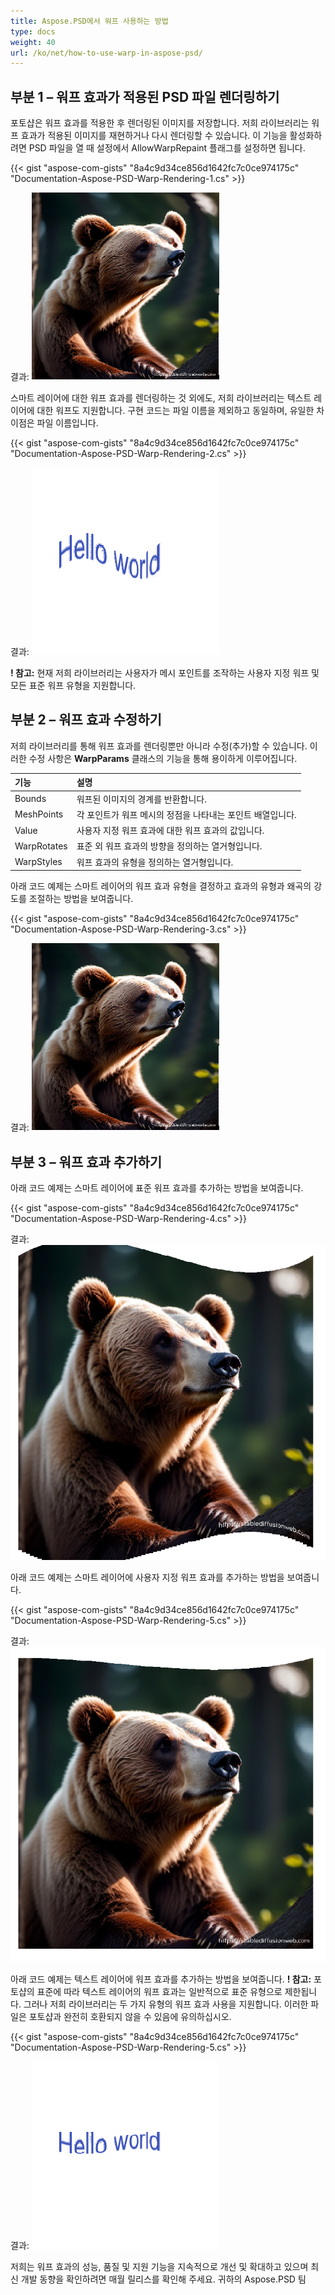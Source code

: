 ```yaml
---
title: Aspose.PSD에서 워프 사용하는 방법
type: docs
weight: 40
url: /ko/net/how-to-use-warp-in-aspose-psd/
---
```


## **부분 1 – 워프 효과가 적용된 PSD 파일 렌더링하기**

포토샵은 워프 효과를 적용한 후 렌더링된 이미지를 저장합니다. 저희 라이브러리는 워프 효과가 적용된 이미지를 재현하거나 다시 렌더링할 수 있습니다. 이 기능을 활성화하려면 PSD 파일을 열 때 설정에서 AllowWarpRepaint 플래그를 설정하면 됩니다.

{{< gist "aspose-com-gists" "8a4c9d34ce856d1642fc7c0ce974175c" "Documentation-Aspose-PSD-Warp-Rendering-1.cs" >}}

결과:
![Aspose.PSD for .NET 워프 결과 1](warp1.png)

스마트 레이어에 대한 워프 효과를 렌더링하는 것 외에도, 저희 라이브러리는 텍스트 레이어에 대한 워프도 지원합니다. 구현 코드는 파일 이름을 제외하고 동일하며, 유일한 차이점은 파일 이름입니다.

{{< gist "aspose-com-gists" "8a4c9d34ce856d1642fc7c0ce974175c" "Documentation-Aspose-PSD-Warp-Rendering-2.cs" >}}

결과:
![Aspose.PSD for .NET 워프 결과 2](warp2.png)

**! 참고:** 현재 저희 라이브러리는 사용자가 메시 포인트를 조작하는 사용자 지정 워프 및 모든 표준 워프 유형을 지원합니다.

## **부분 2 – 워프 효과 수정하기**

저희 라이브러리를 통해 워프 효과를 렌더링뿐만 아니라 수정(추가)할 수 있습니다.
이러한 수정 사항은 **WarpParams** 클래스의 기능을 통해 용이하게 이루어집니다.

| **기능**   | **설명**                                                    | 
|:----------|:--------------------------------------------------------|
| Bounds    | 워프된 이미지의 경계를 반환합니다.                          |
| MeshPoints| 각 포인트가 워프 메시의 정점을 나타내는 포인트 배열입니다. |
| Value     | 사용자 지정 워프 효과에 대한 워프 효과의 값입니다.        |
| WarpRotates| 표준 외 워프 효과의 방향을 정의하는 열거형입니다.         |
| WarpStyles| 워프 효과의 유형을 정의하는 열거형입니다.                 |

아래 코드 예제는 스마트 레이어의 워프 효과 유형을 결정하고 효과의 유형과 왜곡의 강도를 조절하는 방법을 보여줍니다.

{{< gist "aspose-com-gists" "8a4c9d34ce856d1642fc7c0ce974175c" "Documentation-Aspose-PSD-Warp-Rendering-3.cs" >}}

결과:
![Aspose.PSD for .NET 워프 결과 3](warp3.png)

## **부분 3 – 워프 효과 추가하기**

아래 코드 예제는 스마트 레이어에 표준 워프 효과를 추가하는 방법을 보여줍니다.

{{< gist "aspose-com-gists" "8a4c9d34ce856d1642fc7c0ce974175c" "Documentation-Aspose-PSD-Warp-Rendering-4.cs" >}}

결과:
![Aspose.PSD for .NET 워프 결과 4](warp4.png)

아래 코드 예제는 스마트 레이어에 사용자 지정 워프 효과를 추가하는 방법을 보여줍니다.

{{< gist "aspose-com-gists" "8a4c9d34ce856d1642fc7c0ce974175c" "Documentation-Aspose-PSD-Warp-Rendering-5.cs" >}}

결과:
![Aspose.PSD for .NET 워프 결과 5](warp5.png)

아래 코드 예제는 텍스트 레이어에 워프 효과를 추가하는 방법을 보여줍니다.
**! 참고:** 포토샵의 표준에 따라 텍스트 레이어의 워프 효과는 일반적으로 표준 유형으로 제한됩니다. 그러나 저희 라이브러리는 두 가지 유형의 워프 효과 사용을 지원합니다. 이러한 파일은 포토샵과 완전히 호환되지 않을 수 있음에 유의하십시오.

{{< gist "aspose-com-gists" "8a4c9d34ce856d1642fc7c0ce974175c" "Documentation-Aspose-PSD-Warp-Rendering-5.cs" >}}

결과:
![Aspose.PSD for .NET 워프 결과 6](warp6.png)

저희는 워프 효과의 성능, 품질 및 지원 기능을 지속적으로 개선 및 확대하고 있으며 최신 개발 동향을 확인하려면 매월 릴리스를 확인해 주세요.
귀하의 Aspose.PSD 팀
